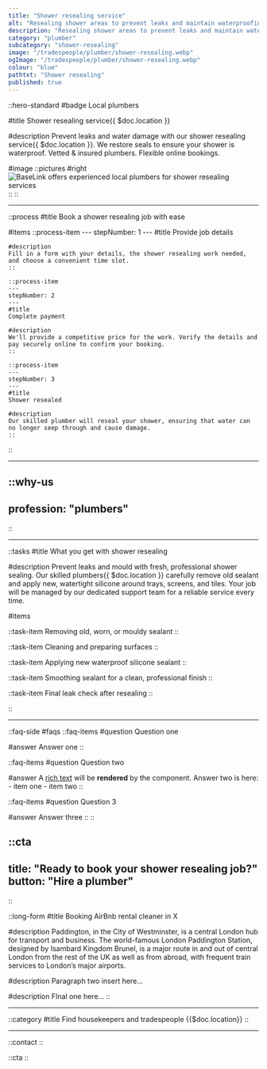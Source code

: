 ```yaml
---
title: "Shower resealing service"
alt: "Resealing shower areas to prevent leaks and maintain waterproofing"
description: "Resealing shower areas to prevent leaks and maintain waterproofing"
category: "plumber"
subcategory: "shower-resealing"
image: "/tradespeople/plumber/shower-resealing.webp"
ogImage: "/tradespeople/plumber/shower-resealing.webp"
colour: "blue"
pathtxt: "Shower resealing"
published: true
---
```


::hero-standard
#badge
Local plumbers

#title
Shower resealing service{{ $doc.location }}

#description
Prevent leaks and water damage with our shower resealing service{{ $doc.location }}. We restore seals to ensure your shower is waterproof. Vetted & insured plumbers. Flexible online bookings.

#image
    ::pictures
    #right
    ![BaseLink offers experienced local plumbers for shower resealing services](/tradespeople/plumber/shower-resealing.webp)
    ::
::

---

::process
#title
Book a shower resealing job with ease

#items
    ::process-item
    ---
    stepNumber: 1
    ---
    #title
    Provide job details

    #description
    Fill in a form with your details, the shower resealing work needed, and choose a convenient time slot.
    ::
    
    ::process-item
    ---
    stepNumber: 2
    ---
    #title
    Complete payment

    #description
    We'll provide a competitive price for the work. Verify the details and pay securely online to confirm your booking.
    ::

    ::process-item
    ---
    stepNumber: 3
    ---
    #title
    Shower resealed

    #description
    Our skilled plumber will reseal your shower, ensuring that water can no longer seep through and cause damage.
    ::
::

---

::why-us
---
profession: "plumbers"
---
::

---

::tasks
#title
What you get with shower resealing

#description
Prevent leaks and mould with fresh, professional shower sealing. Our skilled plumbers{{ $doc.location }} carefully remove old sealant and apply new, watertight silicone around trays, screens, and tiles. Your job will be managed by our dedicated support team for a reliable service every time.

#items

  ::task-item
  Removing old, worn, or mouldy sealant
  ::

  ::task-item
  Cleaning and preparing surfaces
  ::

  ::task-item
  Applying new waterproof silicone sealant
  ::

  ::task-item
  Smoothing sealant for a clean, professional finish
  ::

  ::task-item
  Final leak check after resealing
  ::

::

---

::faq-side
#faqs
  ::faq-items
  #question
  Question one

  #answer
  Answer one
  ::

  ::faq-items
  #question
  Question two

  #answer
  A [rich text](/services/commercial-cleaning) will be **rendered** by the component.
  Answer two is here:
    - item one
    - item two
  ::

  ::faq-items
  #question
  Question 3

  #answer
  Answer three
  ::
::

::cta
---
title: "Ready to book your shower resealing job?"
button: "Hire a plumber"
---
::

::long-form
#title
Booking AirBnb rental cleaner in X

#description
Paddington, in the City of Westminster, is a central London hub for transport and business. The world-famous London Paddington Station, designed by Isambard Kingdom Brunel, is a major route in and out of central London from the rest of the UK as well as from abroad, with frequent train services to London’s major airports.

#description
Paragraph two insert here...

#description
FInal one here...
::

---

::category
#title
Find housekeepers and tradespeople {{$doc.location}}
::

---

::contact
::

::cta
::